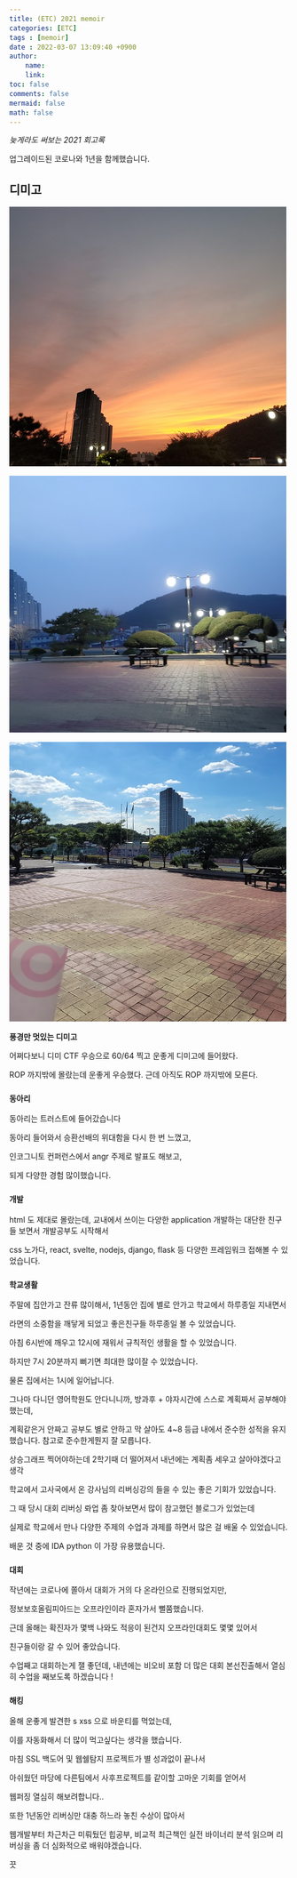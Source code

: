 ```yaml
---
title: (ETC) 2021 memoir
categories: [ETC]
tags : [memoir]
date : 2022-03-07 13:09:40 +0900
author:
    name: 
    link: 
toc: false
comments: false
mermaid: false
math: false
---
```


*늦게라도 써보는 2021 회고록*

업그레이드된 코로나와 1년을 함께했습니다.

## 디미고

![IMG_20210913_185626.jpg](/assets/img/2022-03-07-(etc)-2021-49190/IMG_20210913_185626.jpg)

![20210314_185444.jpg](/assets/img/2022-03-07-(etc)-2021-49190/20210314_185444.jpg)

![IMG_20210917_151654.jpg](/assets/img/2022-03-07-(etc)-2021-49190/IMG_20210917_151654.jpg)

**풍경만 멋있는 디미고**

어쩌다보니 디미 CTF 우승으로 60/64 찍고 운좋게 디미고에 들어왔다.

ROP 까지밖에 몰랐는데  운좋게 우승했다. 근데 아직도 ROP 까지밖에 모른다.

### `동아리`

동아리는 트러스트에 들어갔습니다

동아리 들어와서 승환선배의 위대함을 다시 한 번 느꼈고,

인코그니토 컨퍼런스에서 angr 주제로 발표도 해보고,

되게 다양한 경험 많이했습니다.

### `개발`

html 도 제대로 몰랐는데, 교내에서 쓰이는 다양한 application 개발하는 대단한 친구들 보면서 개발공부도 시작해서

css 노가다, react, svelte, nodejs, django, flask 등 다양한 프레임워크 접해볼 수 있었습니다.

### `학교생활`

주말에 집안가고 잔류 많이해서, 1년동안 집에 별로 안가고 학교에서 하루종일 지내면서

라면의 소중함을 깨닿게 되었고 좋은친구들 하루종일 볼 수 있었습니다.

아침 6시반에 깨우고 12시에 재워서 규칙적인 생활을 할 수 있었습니다.

하지만 7시 20분까지 뻐기면 최대한 많이잘 수 있었습니다.

물론 집에서는 1시에 일어납니다.

그나마 다니던 영어학원도 안다니니까, 방과후 + 야자시간에 스스로 계획짜서 공부해야 했는데,

계획같은거 안짜고 공부도 별로 안하고 막 살아도 4~8 등급 내에서 준수한 성적을 유지했습니다. 참고로 준수한게뭔지 잘 모릅니다. 

상승그래프 찍어야하는데 2학기때 더 떨어져서 내년에는 계획좀 세우고 살아야겠다고 생각

학교에서 고사국에서 온 강사님의 리버싱강의 들을 수 있는 좋은 기회가 있었습니다.

그 때 당시 대회 리버싱 롸업 좀 찾아보면서 많이 참고했던 블로그가 있었는데

실제로 학교에서 만나 다양한 주제의 수업과 과제를 하면서 많은 걸 배울 수 있었습니다.

배운 것 중에 IDA python 이 가장 유용했습니다. 

### `대회`

작년에는 코로나에 쫄아서 대회가 거의 다 온라인으로 진행되었지만, 

정보보호올림피아드는 오프라인이라 혼자가서 뻘쭘했습니다.

근데 올해는 확진자가 몇백 나와도 적응이 된건지 오프라인대회도 몇몇 있어서

친구들이랑 갈 수 있어 좋았습니다.

수업째고 대회하는게 잴 좋던데, 내년에는 비오비 포함 더 많은 대회 본선진출해서 열심히 수업을 째보도록 하겠습니다 !

### `해킹`

올해 운좋게 발견한 s xss 으로 바운티를 먹었는데,

이를 자동화해서 더 많이 먹고싶다는 생각을 했습니다.

마침 SSL 백도어 및 웹쉘탐지 프로젝트가 별 성과없이 끝나서 

아쉬웠던 마당에 다른팀에서 사후프로젝트를 같이할 고마운 기회를 얻어서

웹퍼징 열심히 해보려합니다..

또한 1년동안 리버싱만 대충 하느라 놓친 수상이 많아서

웹개발부터 차근차근 미뤄뒀던 힙공부, 비교적 최근책인 실전 바이너리 분석 읽으며 리버싱을 좀 더 심화적으로 배워야겠습니다.

끗